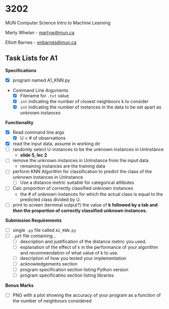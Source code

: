 # 3202

MUN Computer Science Intro to Machine Learning

Marty Whelan - martyw@mun.ca

Elliott Barnes - enbarnes@mun.ca

## Task Lists for A1

**Specifications**

- [x] program named A1_KNN.py
- Command Line Arguments
  - [x] Filename for `.txt` value
  - [x] `int` indicating the number of closest neighbours k to consider
  - [x] `int` indicating the number of instances in the data to be set apart as unknown instances

**Functionality**

- [x] Read command line args
  - [x] U < # of observations
- [x] read the input data, assume in working dir
- [ ] randomly select U-instances to be the unknown instances in UnInstance
  - **slide 5, lec 2**
- [ ] remove the unknown instances in UnInstance from the input data
  - remaining instances are the training data
- [ ] perform KNN Algorithm for classification to predict the class of the unknown instances in UnInstance
  - [ ] Use a distance metric suitable for categorical attibutes
- [ ] Calc proportion of correctly classified unknown instances
  - the # of unknown instances for which the actual class is equal to the predicted class divided by U.
- [ ] print to screen (terminal output?) the value of **k followed by a tab and then the proportion of correctly classified unknown instances.**

**Submission Requirements**

- [ ] single `.py` file called `A1_KNN.py`
- [ ] `.pdf` file containing...
  - [ ] description and justification of the distance metric you used.
  - [ ] explanation of the effect of `k` in the performance of your algorithm and recommendation of what value of k to use.
  - [ ] description of how you tested your implementation
  - [ ] acknowledgements section
  - [ ] program specification section listing Python version
  - [ ] program specificatino section listing libraries

**Bonus Marks**

- [ ] PNG with a plot showing the accuracy of your program as a function of the number of neighbours considered
